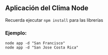 ## Aplicación del Clima Node

Recuerda ejecutar `npm install` para las librerías

### Ejemplo:

```
node app -d "San Francisco"
node app -d "San Jose Costa Rica"
```
